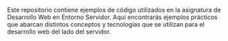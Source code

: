 Este repositorio contiene ejemplos de código utilizados en la asignatura de Desarrollo Web en Entorno Servidor. Aquí encontrarás ejemplos prácticos que abarcan distintos conceptos y tecnologías que se utilizan para el desarrollo web del lado del servidor.